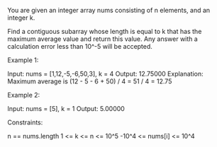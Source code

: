 You are given an integer array nums consisting of n elements, and an integer
k.

Find a contiguous subarray whose length is equal to k that has the maximum
average value and return this value. Any answer with a calculation error less
than 10^-5 will be accepted.


Example 1:


Input: nums = [1,12,-5,-6,50,3], k = 4
Output: 12.75000
Explanation: Maximum average is (12 - 5 - 6 + 50) / 4 = 51 / 4 = 12.75


Example 2:


Input: nums = [5], k = 1
Output: 5.00000



Constraints:


n == nums.length
1 <= k <= n <= 10^5
-10^4 <= nums[i] <= 10^4




